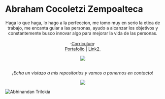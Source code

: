 # Abraham Cocoletzi Zempoalteca

<p align="center">
Haga lo que haga, lo hago a la perfeccion, me tomo muy en serio la etica de trabajo, me encanta guiar a las personas, ayudo a alcanzar los objetivos y constantemente busco innovar algo para mejorar la vida de las personas.
<br><br>
  ·<a href="https://zac033zc.github.io/cv/">Corriculum</a>· 
<br>
<a href="https://zac033zc.github.io/Portafolio/">Portafolio</a>
| <a href="">Link2.</a>
<br>
 <p align="center">
 <a href="https://twitter.com/abrahamcocoze"><img src="https://img.shields.io/twitter/follow/abrahamcocoze?style=social" /></a>
<br>
<br>
<p align="center">
 <i>¡Echa un vistazo a mis repositorios y vamos a ponernos en contacto!</i>
<p  align="center">
<img src="https://visitor-badge.laobi.icu/badge?page_id=zac033zc"/>       
</p>

</p>

![Abhinandan Trilokia](https://raw.githubusercontent.com/Trilokia/Trilokia/379277808c61ef204768a61bbc5d25bc7798ccf1/bottom_header.svg)
<br>
</p>
